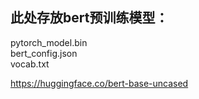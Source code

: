 ## 此处存放bert预训练模型：  
pytorch_model.bin  
bert_config.json  
vocab.txt  

https://huggingface.co/bert-base-uncased